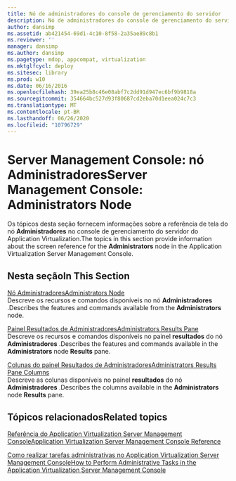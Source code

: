 ```yaml
---
title: Nó de administradores do console de gerenciamento do servidor
description: Nó de administradores do console de gerenciamento do servidor
author: dansimp
ms.assetid: ab421454-69d1-4c10-8f58-2a35ae89c8b1
ms.reviewer: ''
manager: dansimp
ms.author: dansimp
ms.pagetype: mdop, appcompat, virtualization
ms.mktglfcycl: deploy
ms.sitesec: library
ms.prod: w10
ms.date: 06/16/2016
ms.openlocfilehash: 39ea25b8c46e08abf7c2dd91d947ec6bf9b9818a
ms.sourcegitcommit: 354664bc527d93f80687cd2eba70d1eea024c7c3
ms.translationtype: MT
ms.contentlocale: pt-BR
ms.lasthandoff: 06/26/2020
ms.locfileid: "10796729"
---
```

# <span data-ttu-id="7fccd-103">Server Management Console: nó Administradores</span><span class="sxs-lookup"><span data-stu-id="7fccd-103">Server Management Console: Administrators Node</span></span>


<span data-ttu-id="7fccd-104">Os tópicos desta seção fornecem informações sobre a referência de tela do nó **Administradores** no console de gerenciamento do servidor do Application Virtualization.</span><span class="sxs-lookup"><span data-stu-id="7fccd-104">The topics in this section provide information about the screen reference for the **Administrators** node in the Application Virtualization Server Management Console.</span></span>

## <span data-ttu-id="7fccd-105">Nesta seção</span><span class="sxs-lookup"><span data-stu-id="7fccd-105">In This Section</span></span>


<a href="" id="administrators-node"></a>[<span data-ttu-id="7fccd-106">Nó Administradores</span><span class="sxs-lookup"><span data-stu-id="7fccd-106">Administrators Node</span></span>](administrators-node.md)  
<span data-ttu-id="7fccd-107">Descreve os recursos e comandos disponíveis no nó **Administradores** .</span><span class="sxs-lookup"><span data-stu-id="7fccd-107">Describes the features and commands available from the **Administrators** node.</span></span>

<a href="" id="administrators-results-pane"></a>[<span data-ttu-id="7fccd-108">Painel Resultados de Administradores</span><span class="sxs-lookup"><span data-stu-id="7fccd-108">Administrators Results Pane</span></span>](administrators-results-pane.md)  
<span data-ttu-id="7fccd-109">Descreve os recursos e comandos disponíveis no painel **resultados** do nó **Administradores** .</span><span class="sxs-lookup"><span data-stu-id="7fccd-109">Describes the features and commands available in the **Administrators** node **Results** pane.</span></span>

<a href="" id="administrators-results-pane-columns"></a>[<span data-ttu-id="7fccd-110">Colunas do painel Resultados de Administradores</span><span class="sxs-lookup"><span data-stu-id="7fccd-110">Administrators Results Pane Columns</span></span>](administrators-results-pane-columns.md)  
<span data-ttu-id="7fccd-111">Descreve as colunas disponíveis no painel **resultados** do nó **Administradores** .</span><span class="sxs-lookup"><span data-stu-id="7fccd-111">Describes the columns available in the **Administrators** node **Results** pane.</span></span>

## <span data-ttu-id="7fccd-112">Tópicos relacionados</span><span class="sxs-lookup"><span data-stu-id="7fccd-112">Related topics</span></span>


[<span data-ttu-id="7fccd-113">Referência do Application Virtualization Server Management Console</span><span class="sxs-lookup"><span data-stu-id="7fccd-113">Application Virtualization Server Management Console Reference</span></span>](application-virtualization-server-management-console-reference.md)

[<span data-ttu-id="7fccd-114">Como realizar tarefas administrativas no Application Virtualization Server Management Console</span><span class="sxs-lookup"><span data-stu-id="7fccd-114">How to Perform Administrative Tasks in the Application Virtualization Server Management Console</span></span>](how-to-perform-administrative-tasks-in-the-application-virtualization-server-management-console.md)

 

 





